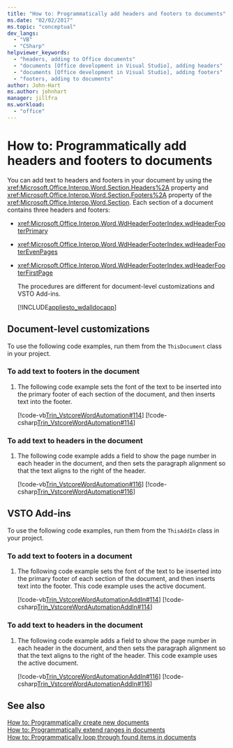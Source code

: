 ```yaml
---
title: "How to: Programmatically add headers and footers to documents"
ms.date: "02/02/2017"
ms.topic: "conceptual"
dev_langs: 
  - "VB"
  - "CSharp"
helpviewer_keywords: 
  - "headers, adding to Office documents"
  - "documents [Office development in Visual Studio], adding headers"
  - "documents [Office development in Visual Studio], adding footers"
  - "footers, adding to documents"
author: John-Hart
ms.author: johnhart
manager: jillfra
ms.workload: 
  - "office"
---
```

# How to: Programmatically add headers and footers to documents
  You can add text to headers and footers in your document by using the <xref:Microsoft.Office.Interop.Word.Section.Headers%2A> property and <xref:Microsoft.Office.Interop.Word.Section.Footers%2A> property of the <xref:Microsoft.Office.Interop.Word.Section>. Each section of a document contains three headers and footers:  
  
- <xref:Microsoft.Office.Interop.Word.WdHeaderFooterIndex.wdHeaderFooterPrimary>  
  
- <xref:Microsoft.Office.Interop.Word.WdHeaderFooterIndex.wdHeaderFooterEvenPages>  
  
- <xref:Microsoft.Office.Interop.Word.WdHeaderFooterIndex.wdHeaderFooterFirstPage>  
  
  The procedures are different for document-level customizations and VSTO Add-ins.  
  
  [!INCLUDE[appliesto_wdalldocapp](../vsto/includes/appliesto-wdalldocapp-md.md)]  
  
## Document-level customizations  
 To use the following code examples, run them from the `ThisDocument` class in your project.  
  
### To add text to footers in the document  
  
1.  The following code example sets the font of the text to be inserted into the primary footer of each section of the document, and then inserts text into the footer.  
  
     [!code-vb[Trin_VstcoreWordAutomation#114](../vsto/codesnippet/VisualBasic/Trin_VstcoreWordAutomationVB/ThisDocument.vb#114)]
     [!code-csharp[Trin_VstcoreWordAutomation#114](../vsto/codesnippet/CSharp/Trin_VstcoreWordAutomationCS/ThisDocument.cs#114)]  
  
### To add text to headers in the document  
  
1.  The following code example adds a field to show the page number in each header in the document, and then sets the paragraph alignment so that the text aligns to the right of the header.  
  
     [!code-vb[Trin_VstcoreWordAutomation#116](../vsto/codesnippet/VisualBasic/Trin_VstcoreWordAutomationVB/ThisDocument.vb#116)]
     [!code-csharp[Trin_VstcoreWordAutomation#116](../vsto/codesnippet/CSharp/Trin_VstcoreWordAutomationCS/ThisDocument.cs#116)]  
  
## VSTO Add-ins  
 To use the following code examples, run them from the `ThisAddIn` class in your project.  
  
### To add text to footers in a document  
  
1.  The following code example sets the font of the text to be inserted into the primary footer of each section of the document, and then inserts text into the footer. This code example uses the active document.  
  
     [!code-vb[Trin_VstcoreWordAutomationAddIn#114](../vsto/codesnippet/VisualBasic/Trin_VstcoreWordAutomationAddIn/ThisAddIn.vb#114)]
     [!code-csharp[Trin_VstcoreWordAutomationAddIn#114](../vsto/codesnippet/CSharp/Trin_VstcoreWordAutomationAddIn/ThisAddIn.cs#114)]  
  
### To add text to headers in the document  
  
1.  The following code example adds a field to show the page number in each header in the document, and then sets the paragraph alignment so that the text aligns to the right of the header. This code example uses the active document.  
  
     [!code-vb[Trin_VstcoreWordAutomationAddIn#116](../vsto/codesnippet/VisualBasic/Trin_VstcoreWordAutomationAddIn/ThisAddIn.vb#116)]
     [!code-csharp[Trin_VstcoreWordAutomationAddIn#116](../vsto/codesnippet/CSharp/Trin_VstcoreWordAutomationAddIn/ThisAddIn.cs#116)]  
  
## See also  
 [How to: Programmatically create new documents](../vsto/how-to-programmatically-create-new-documents.md)   
 [How to: Programmatically extend ranges in documents](../vsto/how-to-programmatically-extend-ranges-in-documents.md)   
 [How to: Programmatically loop through found items in documents](../vsto/how-to-programmatically-loop-through-found-items-in-documents.md)  
